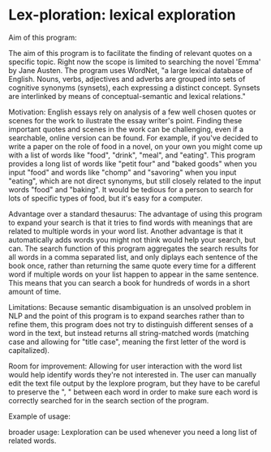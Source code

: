 # Lex-ploration: lexical exploration
Aim of this program:

The aim of this program is to facilitate the finding of relevant quotes on a specific topic.
Right now the scope is limited to searching the novel 'Emma' by Jane Austen.
The program uses WordNet, "a large lexical database of English. Nouns, verbs, adjectives and adverbs are grouped into sets of cognitive synonyms (synsets), each expressing a distinct concept. Synsets are interlinked by means of conceptual-semantic and lexical relations."

Motivation:
English essays rely on analysis of a few well chosen quotes or scenes for the work to ilustrate the essay writer's point.
Finding these important quotes and scenes in the work can be challenging, even if a searchable, online version can be found.
For example, if you've decided to write a paper on the role of food in a novel, on your own you might come up with a list of words like "food", "drink", "meal", and "eating". This program provides a long list of words like "petit four" and "baked goods" when you input "food" and words like "chomp" and "savoring" when you input "eating", which are not direct synonyms, but still closely related to the input words "food" and "baking". It would be tedious for a person to search for lots of specific types of food, but it's easy for a computer.

Advantage over a standard thesaurus:
The advantage of using this program to expand your search is that it tries to find words with meanings that are related to multiple words in your word list. Another advantage is that it automatically adds words you might not think would help your search, but can.
The search function of this program aggregates the search results for all words in a comma separated list, and only diplays each sentence of the book once, rather than returning the same quote every time for a different word if multiple words on your list happen to appear in the same sentence.
This means that you can search a book for hundreds of words in a short amount of time.


Limitations:
Because semantic disambiguation is an unsolved problem in NLP and the point of this program is to expand searches rather than to refine them, this program does not try to distinguish different senses of a word in the text, but instead returns all string-matched words (matching case and allowing for "title case", meaning the first letter of the word is capitalized).

Room for improvement:
Allowing for user interaction with the word list would help identify words they're not interested in.
The user can manually edit the text file output by the lexplore program, but they have to be careful to preserve the ", " between each word in order to make sure each word is correctly searched for in the search section of the program.

Example of usage:

broader usage:
Lexploration can be used whenever you need a long list of related words.
